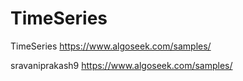 # TimeSeries
TimeSeries
https://www.algoseek.com/samples/

sravaniprakash9
https://www.algoseek.com/samples/
